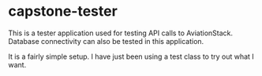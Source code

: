 # capstone-tester
This is a tester application used for testing API calls to AviationStack. Database connectivity can also be tested in this application.

It is a fairly simple setup. I have just been using a test class to try out what I want.
